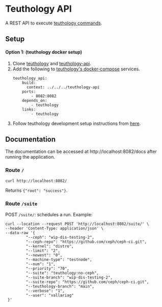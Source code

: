 # Teuthology API

A REST API to execute [teuthology commands](https://docs.ceph.com/projects/teuthology/en/latest/commands/list.html). 

## Setup

#### Option 1: (teuthology docker setup)

1. Clone [teuthology](https://github.com/ceph/teuthology) and [teuthology-api](https://github.com/VallariAg/teuthology-api).
2. Add the following to [teuthology's docker-compose](https://github.com/ceph/teuthology/blob/main/docs/docker-compose/docker-compose.yml) services.
    ```
    teuthology_api:
        build:
          context: ../../../teuthology-api
        ports:
            - 8082:8082
        depends_on:
            - teuthology
        links:
            - teuthology
    ```
3. Follow teuthology development setup instructions from [here](https://github.com/ceph/teuthology/tree/main/docs/docker-compose).

## Documentation

The documentation can be accessed at http://localhost:8082/docs after running the application.

### Route `/`

```
curl http://localhost:8082/
```
Returns `{"root": "success"}`.

### Route `/suite`

POST `/suite/`: schedules a run.
Example:
```
curl --location --request POST 'http://localhost:8082/suite/' \
--header 'Content-Type: application/json' \
--data-raw '{
         "--ceph": "wip-dis-testing-2",
         "--ceph-repo": "https://github.com/ceph/ceph-ci.git",
         "--kernel": "distro",
         "--limit": "2",
         "--newest": "0",
         "--machine-type": "testnode",
         "--num": "1",
         "--priority": "70",
         "--suite": "teuthology:no-ceph",
         "--suite-branch": "wip-dis-testing-2",
         "--suite-repo": "https://github.com/ceph/ceph-ci.git",
         "--teuthology-branch": "main",
         "--verbose": "1",
         "--user": "vallariag"
 }'
```



